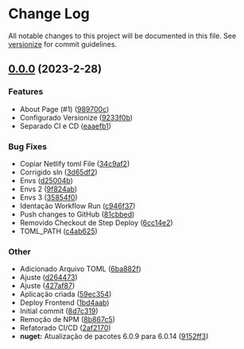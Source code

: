 # Change Log

All notable changes to this project will be documented in this file. See [versionize](https://github.com/versionize/versionize) for commit guidelines.

<a name="0.0.0"></a>
## [0.0.0](https://www.github.com/paulofoliveira/hello-blazorwasm/releases/tag/v0.0.0) (2023-2-28)

### Features

* About Page (#1) ([989700c](https://www.github.com/paulofoliveira/hello-blazorwasm/commit/989700c0fece555be48c178b274a8ba4b249edeb))
* Configurado Versionize ([9233f0b](https://www.github.com/paulofoliveira/hello-blazorwasm/commit/9233f0b06c3f1eeb30300fc58305c8533bc72ba2))
* Separado CI e CD ([eaaefb1](https://www.github.com/paulofoliveira/hello-blazorwasm/commit/eaaefb13fea68aa5e6602cbb417683fd86268f5f))

### Bug Fixes

* Copiar Netlify toml File ([34c9af2](https://www.github.com/paulofoliveira/hello-blazorwasm/commit/34c9af25fbb6dff4ce8b4d963b0a3a2769b72696))
* Corrigido sln ([3d65df2](https://www.github.com/paulofoliveira/hello-blazorwasm/commit/3d65df23b5533404401d068a6e61097b2b3a6702))
* Envs ([d25004b](https://www.github.com/paulofoliveira/hello-blazorwasm/commit/d25004bd1bde788c9ec991476d765781b23ab5fc))
* Envs 2 ([9f824ab](https://www.github.com/paulofoliveira/hello-blazorwasm/commit/9f824abc61ae54902bb34334f2839063c5b38408))
* Envs 3 ([35854f0](https://www.github.com/paulofoliveira/hello-blazorwasm/commit/35854f0b6fed6c8f94d8d792dd962ddb78a8bf8f))
* Identação Workflow Run ([c946f37](https://www.github.com/paulofoliveira/hello-blazorwasm/commit/c946f37060827ad7bfce675e1ef0667ddf0a074a))
* Push changes to GitHub ([81cbbed](https://www.github.com/paulofoliveira/hello-blazorwasm/commit/81cbbed892849b2c3077b71736c34a4305225000))
* Removido Checkout de Step Deploy ([6cc14e2](https://www.github.com/paulofoliveira/hello-blazorwasm/commit/6cc14e21ff2514224be897a26f7b12eb2f6d4f25))
* TOML_PATH ([c4ab625](https://www.github.com/paulofoliveira/hello-blazorwasm/commit/c4ab625dfe8f99677fbf73d1e7910ae8b909de41))

### Other

* Adicionado Arquivo TOML ([6ba882f](https://www.github.com/paulofoliveira/hello-blazorwasm/commit/6ba882f2248ac1973c9196753520ec6b677db85e))
* Ajuste ([d264473](https://www.github.com/paulofoliveira/hello-blazorwasm/commit/d26447357fecd90cc5ea20de645be8beb9549304))
* Ajuste ([427af87](https://www.github.com/paulofoliveira/hello-blazorwasm/commit/427af87a456a92e02a9575bd30db412d284b371b))
* Aplicação criada ([59ec354](https://www.github.com/paulofoliveira/hello-blazorwasm/commit/59ec354fe75a3218f33cd15fe363f5c102fd8d05))
* Deploy Frontend ([1bd4aab](https://www.github.com/paulofoliveira/hello-blazorwasm/commit/1bd4aabcc399f94c2a00ff0a99737da0a9dc2399))
* Initial commit ([8d7c319](https://www.github.com/paulofoliveira/hello-blazorwasm/commit/8d7c319ea46f89be2c4c76a8dd843e8377f52c8a))
* Remoção de NPM ([8b867c5](https://www.github.com/paulofoliveira/hello-blazorwasm/commit/8b867c54c5f10d5c5a17bf5dd58b3c380409c241))
* Refatorado CI/CD ([2af2170](https://www.github.com/paulofoliveira/hello-blazorwasm/commit/2af2170e8d92aac19bc4bec65ddf6dd0d594ba7f))
* **nuget:** Atualização de pacotes 6.0.9 para 6.0.14 ([9152ff3](https://www.github.com/paulofoliveira/hello-blazorwasm/commit/9152ff358ef9eaa58f3cc4c13970afc057bec147))

